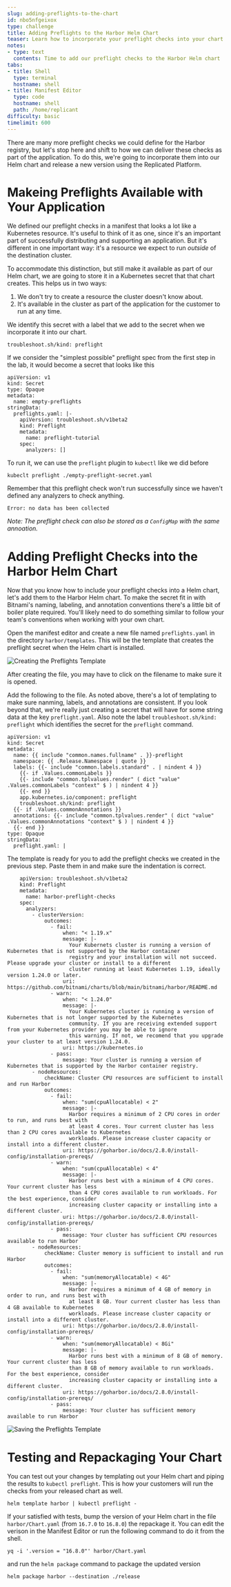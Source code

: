 ```yaml
---
slug: adding-preflights-to-the-chart
id: nbo5nfgeixox
type: challenge
title: Adding Preflights to the Harbor Helm Chart
teaser: Learn how to incorporate your preflight checks into your chart
notes:
- type: text
  contents: Time to add our preflight checks to the Harbor Helm chart
tabs:
- title: Shell
  type: terminal
  hostname: shell
- title: Manifest Editor
  type: code
  hostname: shell
  path: /home/replicant
difficulty: basic
timelimit: 600
---
```


There are many more preflight checks we could define for the
Harbor registry, but let's stop here and shift to how we can
deliver these checks as part of the application. To do this,
we're going to incorporate them into our Helm chart and
release a new version using the Replicated Platform.

Makeing Preflights Available with Your Application
==================================================

We defined our preflight checks in a manifest that looks a
lot like a Kubernetes resource. It's useful to think of it as
one, since it's an important part of successfully distributing
and supporting an application. But it's different in one
important way: it's a resource we expect to run _outside_ of
the destination cluster.

To accommodate this distinction, but still make it available
as part of our Helm chart, we are going to store it in a
Kubernetes secret that that chart creates. This helps us in
two ways:

1. We don't try to create a resource the cluster doesn't
   know about.
2. It's available in the cluster as part of the application
   for the customer to run at any time.

We identify this secret with a label that we add to the
secret when we incorporate it into our chart.

```
troubleshoot.sh/kind: preflight
```

If we consider the "simplest possible" preflight spec from
the first step in the lab, it would become a secret that
looks like this

```
apiVersion: v1
kind: Secret
type: Opaque
metadata:
  name: empty-preflights
stringData:
  preflights.yaml: |-
    apiVersion: troubleshoot.sh/v1beta2
    kind: Preflight
    metadata:
      name: preflight-tutorial
    spec:
      analyzers: []
```

To run it, we can use the `preflight` plugin to `kubectl`
like we did before

```
kubeclt preflight ./empty-preflight-secret.yaml
```

Remember that this preflight check won't run successfully
since we haven't defined any analyzers to check anything.

```
Error: no data has been collected
```

_Note: The preflight check can also be stored as a `ConfigMap`
with the same annoation._

Adding Preflight Checks into the Harbor Helm Chart
==================================================

Now that you know how to include your preflight checks into a
Helm chart, let's add them to the Harbor Helm chart. To make
the secret fit in with Bitnami's naming, labeling, and annotation
conventions there's a little bit of boiler plate required. You'll
likely need to do something similar to follow your team's
conventions when working with your own chart.

Open the manifest editor and create a new file named
`preflights.yaml` in the directory `harbor/templates`. This will
be the template that creates the preflight secret when the Helm
chart is installed.

![Creating the Preflights Template](../assets/creating-the-preflights-template.png)

After creating the file, you may have to click on the filename
to make sure it is opened.

Add the following to the file. As noted above, there's a lot of
templating to make sure nanming, labels, and annotations are
consistent. If you look beyond that, we're really just creating a
secret that will have for some string data at the key `preflight.yaml`.
Also note the label `troubleshoot.sh/kind: preflight` which
identifies the secret for the `preflight` command.

```
apiVersion: v1
kind: Secret
metadata:
  name: {{ include "common.names.fullname" . }}-preflight
  namespace: {{ .Release.Namespace | quote }}
  labels: {{- include "common.labels.standard" . | nindent 4 }}
    {{- if .Values.commonLabels }}
    {{- include "common.tplvalues.render" ( dict "value" .Values.commonLabels "context" $ ) | nindent 4 }}
    {{- end }}
    app.kubernetes.io/component: preflight
    troubleshoot.sh/kind: preflight
  {{- if .Values.commonAnnotations }}
  annotations: {{- include "common.tplvalues.render" ( dict "value" .Values.commonAnnotations "context" $ ) | nindent 4 }}
  {{- end }}
type: Opaque
stringData:
  preflight.yaml: |
```

The template is ready for you to add the preflight checks we
created in the previous step. Paste them in and make sure
the indentation is correct.

```
    apiVersion: troubleshoot.sh/v1beta2
    kind: Preflight
    metadata:
      name: harbor-preflight-checks
    spec:
      analyzers:
        - clusterVersion:
            outcomes:
              - fail:
                  when: "< 1.19.x"
                  message: |-
                    Your Kubernets cluster is running a version of Kubernetes that is not supported by the Harbor container
                    registry and your installation will not succeed. Please upgrade your cluster or install to a different
                    cluster running at least Kubernetes 1.19, ideally version 1.24.0 or later.
                  uri: https://github.com/bitnami/charts/blob/main/bitnami/harbor/README.md
              - warn:
                  when: "< 1.24.0"
                  message: |-
                    Your Kubernetes cluster is running a version of Kubernetes that is not longer supported by the Kubernetes
                    community. If you are receiving extended support from your Kubernetes provider you may be able to ignore
                    this warning. If not, we recomend that you upgrade your cluster to at least version 1.24.0.
                  uri: https://kubernetes.io
              - pass:
                  message: Your cluster is running a version of Kubernetes that is supported by the Harbor container registry.
        - nodeResources:
            checkName: Cluster CPU resources are sufficient to install and run Harbor
            outcomes:
              - fail:
                  when: "sum(cpuAllocatable) < 2"
                  message: |-
                    Harbor requires a minimum of 2 CPU cores in order to run, and runs best with
                    at least 4 cores. Your current cluster has less than 2 CPU cores available to Kubernetes
                    workloads. Please increase cluster capacity or install into a different cluster.
                  uri: https://goharbor.io/docs/2.8.0/install-config/installation-prereqs/
              - warn:
                  when: "sum(cpuAllocatable) < 4"
                  message: |-
                    Harbor runs best with a minimum of 4 CPU cores. Your current cluster has less
                    than 4 CPU cores available to run workloads. For the best experience, consider
                    increasing cluster capacity or installing into a different cluster.
                  uri: https://goharbor.io/docs/2.8.0/install-config/installation-prereqs/
              - pass:
                  message: Your cluster has sufficient CPU resources available to run Harbor
        - nodeResources:
            checkName: Cluster memory is sufficient to install and run Harbor
            outcomes:
              - fail:
                  when: "sum(memoryAllocatable) < 4G"
                  message: |-
                    Harbor requires a minimum of 4 GB of memory in order to run, and runs best with
                    at least 8 GB. Your current cluster has less than 4 GB available to Kubernetes
                    workloads. Please increase cluster capacity or install into a different cluster.
                  uri: https://goharbor.io/docs/2.8.0/install-config/installation-prereqs/
              - warn:
                  when: "sum(memoryAllocatable) < 8Gi"
                  message: |-
                    Harbor runs best with a minimum of 8 GB of memory. Your current cluster has less
                    than 8 GB of memory available to run workloads. For the best experience, consider
                    increasing cluster capacity or installing into a different cluster.
                  uri: https://goharbor.io/docs/2.8.0/install-config/installation-prereqs/
              - pass:
                  message: Your cluster has sufficient memory available to run Harbor
```

![Saving the Preflights Template](../assets/saving-the-preflights-template.png)

Testing and Repackaging Your Chart
==================================

You can test out your changes by templating out your Helm chart and
piping the results to `kubectl preflight`. This is how your customers
will run the checks from your released chart as well.

```
helm template harbor | kubectl preflight -
```

If your satisfied with tests, bump the version of your Helm chart in the file
`harbor/Chart.yaml` (from `16.7.0` to `16.8.0`) the repackage it. You can edit
the verison in the Manifest Editor or run the following command to do it from
the shell.

```
yq -i '.version = "16.8.0"' harbor/Chart.yaml
```

and run the `helm package` command to package the updated version

```
helm package harbor --destination ./release
```

